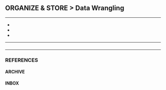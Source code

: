 ## ORGANIZE & STORE > Data Wrangling

<hr/>

- []()
- []()
- []()

<hr/>

###

###

<hr/>

### REFERENCES

#### ARCHIVE

#### INBOX
